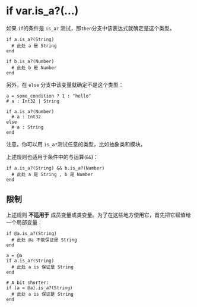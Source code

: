 # if var.is_a?(...)

如果 `if`的条件是 `is_a?` 测试，那`then`分支中该表达式就确定是这个类型。 

```crystal
if a.is_a?(String)
  # 此处 a 是 String
end

if b.is_a?(Number)
  # 此处 b 是 Number
end
```

另外，在 `else` 分支中该变量就确定不是这个类型：

```crystal
a = some_condition ? 1 : "hello"
# a : Int32 | String

if a.is_a?(Number)
  # a : Int32
else
  # a : String
end
```

注意，你可以用 `is_a?`测试任意的类型，比如抽象类和模块。

上述规则也适用于条件中的与运算(`&&`)：

```crystal
if a.is_a?(String) && b.is_a?(Number)
  # 此处 a 是 String , b 是 Number
end
```
## 限制

上述规则 **不适用于** 成员变量或类变量。为了在这些地方使用它，首先把它赋值给一个局部变量：

```crystal
if @a.is_a?(String)
  # 此处 @a 不能保证是 String
end

a = @a
if a.is_a?(String)
  # 此处 a is 保证是 String
end

# A bit shorter:
if (a = @a).is_a?(String)
  # 此处 a is 保证是 String
end
```
